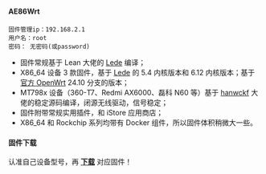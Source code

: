 #### AE86Wrt

```
固件管理ip：192.168.2.1  
用户名：root
密码： 无密码(或password)
```
* 固件常规基于 Lean 大佬的 [Lede](https://github.com/coolsnowwolf/lede) 编译；
* X86_64 设备 3 款固件，基于 [Lede](https://github.com/coolsnowwolf/lede) 的 5.4 内核版本和 6.12 内核版本；基于 [官方 OpenWrt](https://github.com/openwrt/openwrt) 24.10 分支的版本；
* MT798x 设备（360-T7、Redmi AX6000、磊科 N60 等）基于 [hanwckf](https://github.com/hanwckf/immortalwrt-mt798x) 大佬的稳定源码编译，闭源无线驱动，信号稳定；
* 固件附带常规实用插件，和 iStore 应用商店；
* X86_64 和 Rockchip 系列均带有 Docker 组件，所以固件体积稍微大一些。

#### 固件下载

认准自己设备型号，再 **[下载](https://github.com/xiangfeidexiaohuo/AE86Wrt/releases)** 对应固件！

